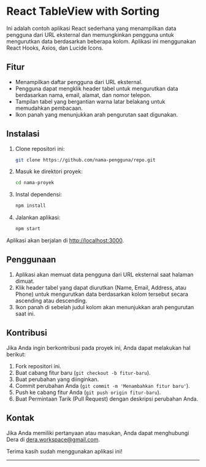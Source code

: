 

# React TableView with Sorting

Ini adalah contoh aplikasi React sederhana yang menampilkan data pengguna dari URL eksternal dan memungkinkan pengguna untuk mengurutkan data berdasarkan beberapa kolom. Aplikasi ini menggunakan React Hooks, Axios, dan Lucide Icons.

## Fitur

- Menampilkan daftar pengguna dari URL eksternal.
- Pengguna dapat mengklik header tabel untuk mengurutkan data berdasarkan nama, email, alamat, dan nomor telepon.
- Tampilan tabel yang bergantian warna latar belakang untuk memudahkan pembacaan.
- Ikon panah yang menunjukkan arah pengurutan saat digunakan.

## Instalasi

1. Clone repositori ini:

   ```bash
   git clone https://github.com/nama-pengguna/repo.git
   ```

2. Masuk ke direktori proyek:

   ```bash
   cd nama-proyek
   ```

3. Instal dependensi:

   ```bash
   npm install
   ```

4. Jalankan aplikasi:

   ```bash
   npm start
   ```

Aplikasi akan berjalan di [http://localhost:3000](http://localhost:3000).

## Penggunaan

1. Aplikasi akan memuat data pengguna dari URL eksternal saat halaman dimuat.
2. Klik header tabel yang dapat diurutkan (Name, Email, Address, atau Phone) untuk mengurutkan data berdasarkan kolom tersebut secara ascending atau descending.
3. Ikon panah di sebelah judul kolom akan menunjukkan arah pengurutan saat ini.

## Kontribusi

Jika Anda ingin berkontribusi pada proyek ini, Anda dapat melakukan hal berikut:

1. Fork repositori ini.
2. Buat cabang fitur baru (`git checkout -b fitur-baru`).
3. Buat perubahan yang diinginkan.
4. Commit perubahan Anda (`git commit -m 'Menambahkan fitur baru'`).
5. Push ke cabang fitur Anda (`git push origin fitur-baru`).
6. Buat Permintaan Tarik (Pull Request) dengan deskripsi perubahan Anda.


## Kontak

Jika Anda memiliki pertanyaan atau masukan, Anda dapat menghubungi Dera di dera.workspace@gmail.com.

Terima kasih sudah menggunakan aplikasi ini!

---
